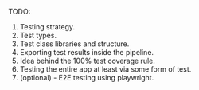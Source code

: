 TODO: 
1. Testing strategy.
2. Test types.
3. Test class libraries and structure.
4. Exporting test results inside the pipeline.
5. Idea behind the 100% test coverage rule.
6. Testing the entire app at least via some form of test.
7. (optional) - E2E testing using playwright.